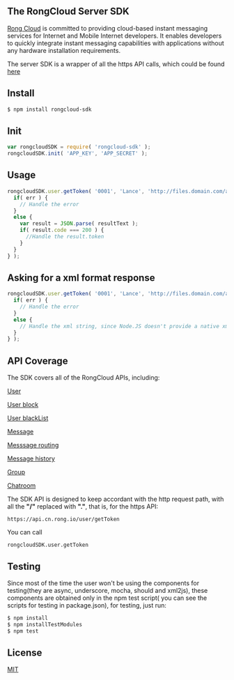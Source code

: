 The RongCloud Server SDK
------------------------

[Rong Cloud](http://rongcloud.cn) is committed to providing cloud-based instant messaging services for Internet and Mobile Internet developers. It enables developers to quickly integrate instant messaging capabilities with applications without any hardware installation requirements.

The server SDK is a wrapper of all the https API calls, which could be found [here](http://www.rongcloud.cn/docs/server.html)


## Install

```bash
$ npm install rongcloud-sdk
```

## Init

```js
var rongcloudSDK = require( 'rongcloud-sdk' );
rongcloudSDK.init( 'APP_KEY', 'APP_SECRET' );
```

## Usage


```js
rongcloudSDK.user.getToken( '0001', 'Lance', 'http://files.domain.com/avatar.jpg', function( err, resultText ) {
  if( err ) {
    // Handle the error
  }
  else {
    var result = JSON.parse( resultText );
    if( result.code === 200 ) {
      //Handle the result.token
    }
  }
} );

```

## Asking for a xml format response

```js
rongcloudSDK.user.getToken( '0001', 'Lance', 'http://files.domain.com/avatar.jpg', 'xml', function( err, resultText ) {
  if( err ) {
    // Handle the error
  }
  else {
    // Handle the xml string, since Node.JS doesn't provide a native xml object, you have to handle it by yourself.
  }
} );
```

##  API Coverage
The SDK covers all of the RongCloud APIs, including:

[User](http://www.rongcloud.cn/docs/server.html#用户服务)

[User block](http://www.rongcloud.cn/docs/server.html#用户封禁服务)

[User blackList](http://www.rongcloud.cn/docs/server.html#用户黑名单服务)

[Message](http://www.rongcloud.cn/docs/server.html#消息发送服务)

[Messsage routing](http://www.rongcloud.cn/docs/server.html#消息路由服务)

[Message history](http://www.rongcloud.cn/docs/server.html#消息历史记录服务)

[Group](http://www.rongcloud.cn/docs/server.html#群组服务)

[Chatroom](http://www.rongcloud.cn/docs/server.html#聊天室服务)

The SDK API is designed to keep accordant with the http request path, with all the **"/"** replaced with **"."**, that is, for the https API:

`https://api.cn.rong.io/user/getToken`

You can call 

`rongcloudSDK.user.getToken`


## Testing
Since most of the time the user won't be using the components for testing(they are async, underscore, mocha, should and xml2js), these components are obtained only in the npm test script( you can see the scripts for testing in package.json), for testing, just run:

```bash
$ npm install
$ npm installTestModules
$ npm test
```

## License
[MIT](LICENSE)
